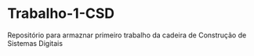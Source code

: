 # Trabalho-1-CSD
Repositório para armaznar primeiro trabalho da cadeira de Construção de Sistemas Digitais
